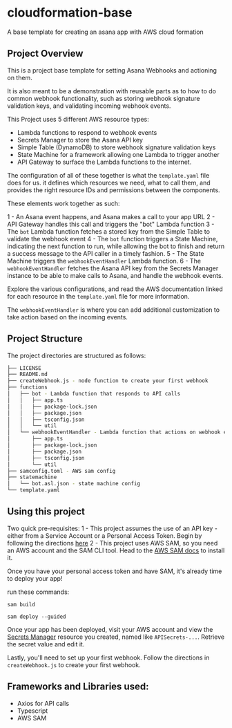 # cloudformation-base

A base template for creating an asana app with AWS cloud formation

## Project Overview

This is a project base template for setting Asana Webhooks and actioning on them.

It is also meant to be a demonstration with reusable parts as to how to do common webhook functionality, such as storing webhook signature validation keys, and validating incoming webhook events.

This Project uses 5 different AWS resource types:

- Lambda functions to respond to webhook events
- Secrets Manager to store the Asana API key
- Simple Table (DynamoDB) to store webhook signature validation keys
- State Machine for a framework allowing one Lambda to trigger another
- API Gateway to surface the Lambda functions to the internet.

The configuration of all of these together is what the `template.yaml` file does for us. it defines which resources we need, what to call them, and provides the right resource IDs and permissions between the components.

These elements work together as such:

1 - An Asana event happens, and Asana makes a call to your app URL
2 - API Gateway handles this call and triggers the "bot" Lambda function
3 - The `bot` Lambda function fetches a stored key from the Simple Table to validate the webhook event
4 - The `bot` function triggers a State Machine, indicating the next function to run, while allowing the bot to finish and return a success message to the API caller in a timely fashion.
5 - The State Machine triggers the `webhookEventHandler` Lambda function.
6 - The `webhookEventHandler` fetches the Asana API key from the Secrets Manager instance to be able to make calls to Asana, and handle the webhook events.

Explore the various configurations, and read the AWS documentation linked for each resource in the `template.yaml` file for more information.

The `webhookEventHandler` is where you can add additional customization to take action based on the incoming events.

## Project Structure

The project directories are structured as follows:

```bash
├── LICENSE
├── README.md
├── createWebhook.js - node function to create your first webhook
├── functions
│   ├── bot - Lambda function that responds to API calls
│   │   ├── app.ts
│   │   ├── package-lock.json
│   │   ├── package.json
│   │   ├── tsconfig.json
│   │   └── util
│   └── webhookEventHandler - Lambda function that actions on webhook events
│       ├── app.ts
│       ├── package-lock.json
│       ├── package.json
│       ├── tsconfig.json
│       └── util
├── samconfig.toml - AWS sam config
├── statemachine
│   └── bot.asl.json - state machine config
└── template.yaml
```

## Using this project

Two quick pre-requisites:
1 - This project assumes the use of an API key - either from a Service Account or a Personal Access Token. Begin by following the directions [here](https://developers.asana.com/docs/personal-access-token)
2 - This project uses AWS SAM, so you need an AWS account and the SAM CLI tool. Head to the [AWS SAM docs](https://docs.aws.amazon.com/serverless-application-model/latest/developerguide/serverless-sam-cli-install.html) to install it.

Once you have your personal access token and have SAM, it's already time to deploy your app!

run these commands:

```
sam build

sam deploy --guided

```

Once your app has been deployed, visit your AWS account and view the [Secrets Manager](https://console.aws.amazon.com/secretsmanager/home) resource you created, named like `APISecrets-...`. Retrieve the secret value and edit it.

Lastly, you'll need to set up your first webhook. Follow the directions in `createWebhook.js` to create your first webhook.

## Frameworks and Libraries used:

- Axios for API calls
- Typescript
- AWS SAM
